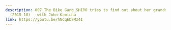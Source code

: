 ```yaml
---
description: 007_The Bike Gang_SHIRO tries to find out about her grandmother
  (2015-18) - with John Kamicha
link: https://youtu.be/hNCqED7Mz4I
---
```

